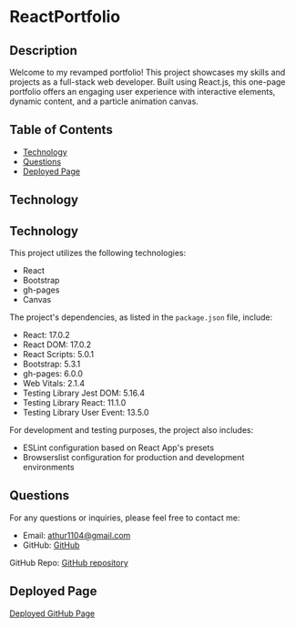 # ReactPortfolio
    
## Description
Welcome to my revamped portfolio! This project showcases my skills and projects as a full-stack web developer. Built using React.js, this one-page portfolio offers an engaging user experience with interactive elements, dynamic content, and a particle animation canvas.


## Table of Contents
- [Technology](#technology)
- [Questions](#questions)
- [Deployed Page](#deployed-page)

    
## Technology
## Technology
This project utilizes the following technologies:

- React
- Bootstrap
- gh-pages
- Canvas

The project's dependencies, as listed in the `package.json` file, include:
- React: 17.0.2
- React DOM: 17.0.2
- React Scripts: 5.0.1
- Bootstrap: 5.3.1
- gh-pages: 6.0.0
- Web Vitals: 2.1.4
- Testing Library Jest DOM: 5.16.4
- Testing Library React: 11.1.0
- Testing Library User Event: 13.5.0

For development and testing purposes, the project also includes:
- ESLint configuration based on React App's presets
- Browserslist configuration for production and development environments

    
## Questions
For any questions or inquiries, please feel free to contact me:
- Email: athur1104@gmail.com
- GitHub: [GitHub](https://github.com/ATHur1104)
        
    
GitHub Repo: [GitHub repository](https://github.com/ATHur1104/ReactPortfolio)
        
  
## Deployed Page
[Deployed GitHub Page](https://athur1104.github.io/ReactPortfolio/)
